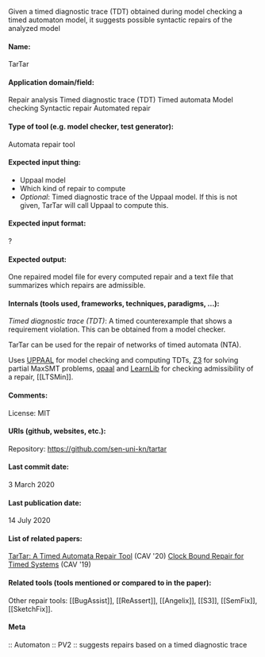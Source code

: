 Given a timed diagnostic trace (TDT) obtained during model checking a timed automaton model, it suggests possible syntactic repairs of the analyzed model

#### Name:
TarTar

#### Application domain/field:
Repair analysis
Timed diagnostic trace (TDT)
Timed automata
Model checking
Syntactic repair
Automated repair

#### Type of tool (e.g. model checker, test generator):
Automata repair tool

#### Expected input thing:
- Uppaal model
- Which kind of repair to compute
- *Optional*: Timed diagnostic trace of the Uppaal model. If this is not given, TarTar will call Uppaal to compute this.

#### Expected input format:
?

#### Expected output:
One repaired model file for every computed repair and a text file that summarizes which repairs are admissible.

#### Internals (tools used, frameworks, techniques, paradigms, ...):
*Timed diagnostic trace (TDT)*: A timed counterexample that shows a requirement violation. This can be obtained from a model checker.

TarTar can be used for the repair of networks of timed automata (NTA).

Uses [UPPAAL](Frameworks/UPPAAL.md) for model checking and computing TDTs, [Z3](Solvers/SMT/Z3.md) for solving partial MaxSMT problems, [opaal](Checkers/opaal.md) and [LearnLib](Libraries/LearnLib.md) for checking admissibility of a repair, [[LTSMin]].

#### Comments:
License: MIT

#### URIs (github, websites, etc.):
Repository: https://github.com/sen-uni-kn/tartar

#### Last commit date:
3 March 2020

#### Last publication date:
14 July 2020

#### List of related papers:
[TarTar: A Timed Automata Repair Tool](https://doi.org/10.1007/978-3-030-53288-8_25) (CAV '20)
[Clock Bound Repair for Timed Systems](https://doi.org/10.1007/978-3-030-25540-4_5) (CAV '19)

#### Related tools (tools mentioned or compared to in the paper):
Other repair tools: [[BugAssist]], [[ReAssert]], [[Angelix]], [[S3]], [[SemFix]], [[SketchFix]].

#### Meta
:: Automaton
:: PV2 :: suggests repairs based on a timed diagnostic trace
